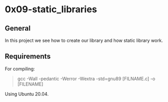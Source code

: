 # 0x09-static_libraries

## General

In this project we see how to create our library and how static library work.

## Requirements

For compiling:

> gcc -Wall -pedantic -Werror -Wextra -std=gnu89 [FILNAME.c] -o [FILENAME]

Using Ubuntu 20.04.
